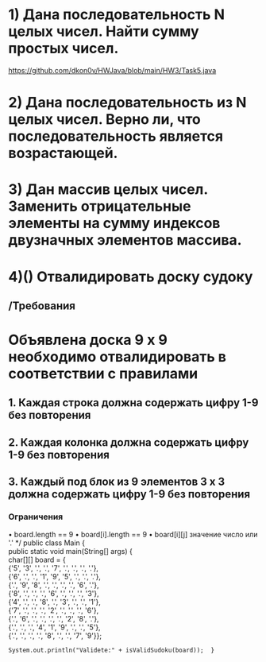# 1) Дана последовательность N целых чисел. Найти сумму простых чисел.
https://github.com/dkon0v/HWJava/blob/main/HW3/Task5.java
# 2) Дана последовательность из N целых чисел. Верно ли, что последовательность является возрастающей.

# 3) Дан массив целых чисел. Заменить отрицательные элементы на сумму индексов двузначных элементов массива.

# 4)() Отвалидировать доску судоку

## /Требования
# Объявлена доска 9 x 9 необходимо отвалидировать в соответствии с правилами
## 1. Каждая строка должна содержать цифру 1-9 без повторения
## 2. Каждая колонка должна содержать цифру 1-9 без повторения
## 3. Каждый под блок из 9 элементов 3 x 3 должна содержать цифру 1-9 без повторения
### Ограничения 
• board.length == 9 
• board[i].length == 9 
• board[i][j] значение число или '.' 
*/ 
public class Main {  
public static void main(String[] args) {  
char[][] board = {  
{'5', '3', '.', '.', '7', '.', '.', '.', '.'},  
{'6', '.', '.', '1', '9', '5', '.', '.', '.'},  
{'.', '9', '8', '.', '.', '.', '.', '6', '.'},  
{'8', '.', '.', '.', '6', '.', '.', '.', '3'},  
{'4', '.', '.', '8', '.', '3', '.', '.', '1'},  
{'7', '.', '.', '.', '2', '.', '.', '.', '6'},  
{'.', '6', '.', '.', '.', '.', '2', '8', '.'},  
{'.', '.', '.', '4', '1', '9', '.', '.', '5'},  
{'.', '.', '.', '.', '8', '.', '.', '7', '9'}};  

    System.out.println("Validete:" + isValidSudoku(board));  }  
